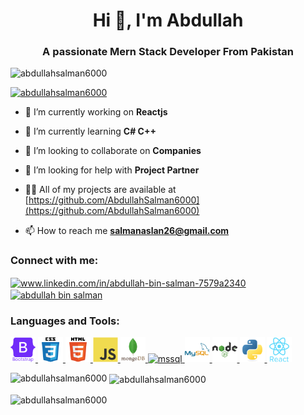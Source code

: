 <h1 align="center">Hi 👋, I'm Abdullah</h1>
<h3 align="center">A passionate Mern Stack Developer From Pakistan</h3>

<p align="left"> <img src="https://komarev.com/ghpvc/?username=abdullahsalman6000&label=Profile%20views&color=0e75b6&style=flat" alt="abdullahsalman6000" /> </p>

<p align="left"> <a href="https://github.com/ryo-ma/github-profile-trophy"><img src="https://github-profile-trophy.vercel.app/?username=abdullahsalman6000" alt="abdullahsalman6000" /></a> </p>

- 🔭 I’m currently working on **Reactjs**

- 🌱 I’m currently learning **C# C++**

- 👯 I’m looking to collaborate on **Companies**

- 🤝 I’m looking for help with **Project Partner**

- 👨‍💻 All of my projects are available at [https://github.com/AbdullahSalman6000](https://github.com/AbdullahSalman6000)

- 📫 How to reach me **salmanaslan26@gmail.com**

<h3 align="left">Connect with me:</h3>
<p align="left">
<a href="https://linkedin.com/in/www.linkedin.com/in/abdullah-bin-salman-7579a2340" target="blank"><img align="center" src="https://raw.githubusercontent.com/rahuldkjain/github-profile-readme-generator/master/src/images/icons/Social/linked-in-alt.svg" alt="www.linkedin.com/in/abdullah-bin-salman-7579a2340" height="30" width="40" /></a>
<a href="https://fb.com/abdullah bin salman" target="blank"><img align="center" src="https://raw.githubusercontent.com/rahuldkjain/github-profile-readme-generator/master/src/images/icons/Social/facebook.svg" alt="abdullah bin salman" height="30" width="40" /></a>
</p>

<h3 align="left">Languages and Tools:</h3>
<p align="left"> <a href="https://getbootstrap.com" target="_blank" rel="noreferrer"> <img src="https://raw.githubusercontent.com/devicons/devicon/master/icons/bootstrap/bootstrap-plain-wordmark.svg" alt="bootstrap" width="40" height="40"/> </a> <a href="https://www.w3schools.com/css/" target="_blank" rel="noreferrer"> <img src="https://raw.githubusercontent.com/devicons/devicon/master/icons/css3/css3-original-wordmark.svg" alt="css3" width="40" height="40"/> </a> <a href="https://www.w3.org/html/" target="_blank" rel="noreferrer"> <img src="https://raw.githubusercontent.com/devicons/devicon/master/icons/html5/html5-original-wordmark.svg" alt="html5" width="40" height="40"/> </a> <a href="https://developer.mozilla.org/en-US/docs/Web/JavaScript" target="_blank" rel="noreferrer"> <img src="https://raw.githubusercontent.com/devicons/devicon/master/icons/javascript/javascript-original.svg" alt="javascript" width="40" height="40"/> </a> <a href="https://www.mongodb.com/" target="_blank" rel="noreferrer"> <img src="https://raw.githubusercontent.com/devicons/devicon/master/icons/mongodb/mongodb-original-wordmark.svg" alt="mongodb" width="40" height="40"/> </a> <a href="https://www.microsoft.com/en-us/sql-server" target="_blank" rel="noreferrer"> <img src="https://www.svgrepo.com/show/303229/microsoft-sql-server-logo.svg" alt="mssql" width="40" height="40"/> </a> <a href="https://www.mysql.com/" target="_blank" rel="noreferrer"> <img src="https://raw.githubusercontent.com/devicons/devicon/master/icons/mysql/mysql-original-wordmark.svg" alt="mysql" width="40" height="40"/> </a> <a href="https://nodejs.org" target="_blank" rel="noreferrer"> <img src="https://raw.githubusercontent.com/devicons/devicon/master/icons/nodejs/nodejs-original-wordmark.svg" alt="nodejs" width="40" height="40"/> </a> <a href="https://www.python.org" target="_blank" rel="noreferrer"> <img src="https://raw.githubusercontent.com/devicons/devicon/master/icons/python/python-original.svg" alt="python" width="40" height="40"/> </a> <a href="https://reactjs.org/" target="_blank" rel="noreferrer"> <img src="https://raw.githubusercontent.com/devicons/devicon/master/icons/react/react-original-wordmark.svg" alt="react" width="40" height="40"/> </a> </p>

<p><img align="left" src="https://github-readme-stats.vercel.app/api/top-langs?username=abdullahsalman6000&show_icons=true&locale=en&layout=compact" alt="abdullahsalman6000" /></p>

<p>&nbsp;<img align="center" src="https://github-readme-stats.vercel.app/api?username=abdullahsalman6000&show_icons=true&locale=en" alt="abdullahsalman6000" /></p>

<p><img align="center" src="https://github-readme-streak-stats.herokuapp.com/?user=abdullahsalman6000&" alt="abdullahsalman6000" /></p>
